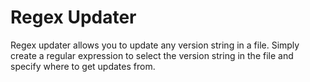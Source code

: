 # Regex Updater

Regex updater allows you to update any version string in a file. Simply create a regular expression to select the version string in the file and specify where to get updates from.
